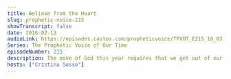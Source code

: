 ```yaml
---
title: Believe from the Heart
slug: prophetic-voice-215
showTranscript: false
date: 2016-02-13
audioLink: https://episodes.castos.com/propheticvoice/TPVOT_E215_16_02_13-14_Believe_from_the_Heart.mp3
Series: The Prophetic Voice of Our Time
episodeNumber: 215
description: The move of God this year requires that we get out of our comfort zone, put aside our own expectations and ideas, and believe God from the heart.
hosts: ["Cristina Sosso"]
---
```

